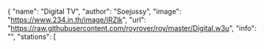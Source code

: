 {
"name": "Digital TV",
"author": "Soejussy",
"image": "https://www.234.in.th/image/IRZlk",
"url": "https://raw.githubusercontent.com/royrover/roy/master/Digital.w3u",
"info": "", "stations": 
[ 
